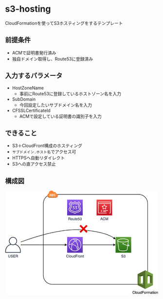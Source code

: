 # s3-hosting

CloudFormationを使ってS3ホスティングをするテンプレート

## 前提条件

* ACMで証明書発行済み
* 独自ドメイン取得し、Route53に登録済み

## 入力するパラメータ

* HostZoneName
  * 事前にRoute53に登録しているホストゾーン名を入力
* SubDomain
  * 今回設定したいサブドメイン名を入力
* CFSSLCertificateId
  * ACMで設定している証明書の識別子を入力


## できること

* S3＋CloudFront構成のホスティング
* `サブドメイン.ホスト名`でアクセス可
* HTTPSへ自動リダイレクト
* S3への直アクセス禁止

## 構成図

![S3ホスティング-構成図](s3hosting-cloudformation.png)